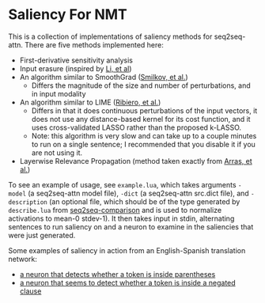 Saliency For NMT
================

This is a collection of implementations of saliency methods for seq2seq-attn. There are five methods implemented here:
 - First-derivative sensitivity analysis
 - Input erasure (inspired by [Li, et al](https://arxiv.org/pdf/1612.08220.pdf))
 - An algorithm similar to SmoothGrad ([Smilkov, et al.](https://arxiv.org/pdf/1706.03825.pdf))
    - Differs the magnitude of the size and number of perturbations, and in input modality
 - An algorithm similar to LIME ([Ribiero, et al.](https://arxiv.org/pdf/1602.04938.pdf))
    - Differs in that it does continuous perturbations of the input vectors, it does not use any distance-based kernel for its cost function, and it uses cross-validated LASSO rather than the proposed k-LASSO.
    - Note: this algorithm is very slow and can take up to a couple minutes to run on a single sentence; I recommended that you disable it if you are not using it.
 - Layerwise Relevance Propagation (method taken exactly from [Arras, et al.](https://arxiv.org/pdf/1706.07206.pdf))

To see an example of usage, see `example.lua`, which takes arguments `-model` (a seq2seq-attn model file), `-dict` (a seq2seq-attn src.dict file), and `-description` (an optional file, which should be of the type generated by `describe.lua` from [seq2seq-comparison](https://github.com/dabbler0/seq2seq-comparison) and is used to normalize activations to mean-0 stdev-1). It then takes input in stdin, alternating sentences to run saliency on and a neuron to examine in the saliencies that were just generated.

Some examples of saliency in action from an English-Spanish translation network:
  - [a neuron that detects whether a token is inside parentheses](https://rawgithub.com/dabbler0/saliency/master/paren-saliencies.html)
  - [a neuron that seems to detect whether a token is inside a negated clause](https://rawgithub.com/dabbler0/saliency/master/negation-saliencies.html)

